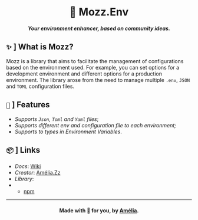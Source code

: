 <h1 align='center'>🍃 Mozz.Env</h1>
<p align='center'><i><strong>Your environment enhancer, based on community ideas.</strong></i></p>

## `✨` ] What is Mozz?

Mozz is a library that aims to facilitate the management of configurations based on the environment used. For example, you can set options for a development environment and different options for a production environment. The library arose from the need to manage multiple `.env`, `JSON` and `TOML` configuration files.

## `🚀` ] Features

-   _Supports `Json`, `Toml` and `Yaml` files_;
-   _Supports different env and configuration file to each environment;_
-   _Supports to types in Environment Variables_.

## `📦` ] Links

-   _Docs_: [Wiki](https://github.com/ameliazz/mozz.env/wiki)
-   _Creator_: [Amélia.Zz](https://github.com/ameliazz)
-   _Library_:
-   -   [npm](https://npmjs.com/package/mozz.env)

<hr />
<h4 align='center'>Made with 💜 for you, by <a href='https://github.com/ameliazz'>Amélia</a>.</h4>
